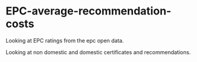 <h1>EPC-average-recommendation-costs</h1>

Looking at EPC ratings from the epc open data.

Looking at non domestic and domestic certificates and recommendations.

